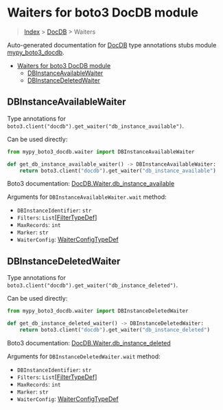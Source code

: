 # Waiters for boto3 DocDB module

> [Index](..) > [DocDB](.) > Waiters

Auto-generated documentation for
[DocDB](https://boto3.amazonaws.com/v1/documentation/api/latest/reference/services/docdb.html#DocDB)
type annotations stubs module
[mypy_boto3_docdb](https://pypi.org/project/mypy-boto3-docdb/).

- [Waiters for boto3 DocDB module](#waiters-for-boto3-docdb-module)
  - [DBInstanceAvailableWaiter](#dbinstanceavailablewaiter)
  - [DBInstanceDeletedWaiter](#dbinstancedeletedwaiter)

## DBInstanceAvailableWaiter

Type annotations for
`boto3.client("docdb").get_waiter("db_instance_available")`.

Can be used directly:

```python
from mypy_boto3_docdb.waiter import DBInstanceAvailableWaiter

def get_db_instance_available_waiter() -> DBInstanceAvailableWaiter:
    return boto3.client("docdb").get_waiter("db_instance_available")
```

Boto3 documentation:
[DocDB.Waiter.db_instance_available](https://boto3.amazonaws.com/v1/documentation/api/latest/reference/services/docdb.html#DocDB.Waiter.db_instance_available)

Arguments for `DBInstanceAvailableWaiter.wait` method:

- `DBInstanceIdentifier`: `str`
- `Filters`: `List`\[[FilterTypeDef](./type_defs.md#filtertypedef)\]
- `MaxRecords`: `int`
- `Marker`: `str`
- `WaiterConfig`: [WaiterConfigTypeDef](./type_defs.md#waiterconfigtypedef)

## DBInstanceDeletedWaiter

Type annotations for `boto3.client("docdb").get_waiter("db_instance_deleted")`.

Can be used directly:

```python
from mypy_boto3_docdb.waiter import DBInstanceDeletedWaiter

def get_db_instance_deleted_waiter() -> DBInstanceDeletedWaiter:
    return boto3.client("docdb").get_waiter("db_instance_deleted")
```

Boto3 documentation:
[DocDB.Waiter.db_instance_deleted](https://boto3.amazonaws.com/v1/documentation/api/latest/reference/services/docdb.html#DocDB.Waiter.db_instance_deleted)

Arguments for `DBInstanceDeletedWaiter.wait` method:

- `DBInstanceIdentifier`: `str`
- `Filters`: `List`\[[FilterTypeDef](./type_defs.md#filtertypedef)\]
- `MaxRecords`: `int`
- `Marker`: `str`
- `WaiterConfig`: [WaiterConfigTypeDef](./type_defs.md#waiterconfigtypedef)

